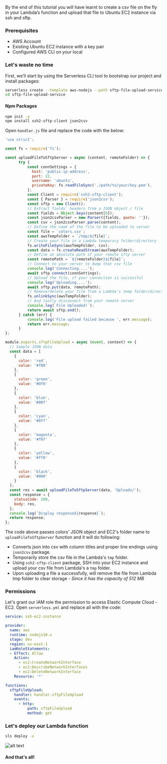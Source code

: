 By the end of this tutorial you will have learnt to create a csv file on the fly in your Lambda’s function and upload that file to Ubuntu EC2 instance via ssh and sftp.

### Prerequisites

* AWS Account
* Existing Ubuntu EC2 instance with a key pair
* Configured AWS CLI on your local

### Let's waste no time

First, we’ll start by using the Serverless CLI tool to bootstrap our project and install packages:

```bash
serverless create --template aws-nodejs --path sftp-file-upload-service --name sftp-file-upload
cd sftp-file-upload-service
```

#### Npm Packages

```bash
npm init -y
npm install ssh2-sftp-client json2csv
```

Open `handler.js` file and replace the code with the below:

```javascript
'use strict';

const fs = require('fs');

const uploadFileToSftpServer = async (content, remoteFolder) => {
      try {
          const connSettings = {
            host: 'public-ip-address',
            port: 22,
            username: 'ubuntu',
            privateKey: fs.readFileSync('./path/to/your/key.pem'),
          };
          const Client = require('ssh2-sftp-client');
          const { Parser } = require('json2csv');
          const sftp = new Client();
          // Extract fields' headers from a JSON object / file
          const fields = Object.keys(content[0]);
          const json2csvParser = new Parser({fields, quote: ''});
          const csv = json2csvParser.parse(content);
          // Define the name of the file to be uploaded to server
          const file = `colors.csv`;
          const awsTempFolder = `/tmp/${file}`;
          // Create your file in a Lambda temporary folder/directory 
          fs.writeFileSync(awsTempFolder, csv);
          const data = fs.createReadStream(awsTempFolder);
          // Define an absolute path of your remote sftp server
          const remotePath = `${remoteFolder}${file}`;
          // Connect to your server to dump that csv file 
          console.log('Connecting....');
          await sftp.connect(connSettings);
          // Upload the file, if your connection is successful
          console.log('Uploading....');
          await sftp.put(data, remotePath);
          // Remove/delete your file from a Lambda's temp folder/directory
          fs.unlinkSync(awsTempFolder);
          // And lastly disconnect from your remote server
          console.log(`File Uploaded!`);
          return await sftp.end();
      } catch (err) {
          console.log('File upload failed because ', err.message);
          return err.message;
      }
};

module.exports.sftpFileUpload = async (event, context) => {
  // Sample JSON data
  const data = [
    {
      color: 'red',
      value: '#f00'
    },
    {
      color: 'green',
      value: '#0f0'
    },
    {
      color: 'blue',
      value: '#00f'
    },
    {
      color: 'cyan',
      value: '#0ff'
    },
    {
      color: 'magenta',
      value: '#f0f'
    },
    {
      color: 'yellow',
      value: '#ff0'
    },
    {
      color: 'black',
      value: '#000'
    }
  ];
  const res = await uploadFileToSftpServer(data, 'Uploads/');
  const response = {
    statusCode: 200,
    body: res,
  };
  console.log(`Display response${response}`);
  return response;
};
```
The code above passes colors' JSON object and EC2's folder name to `uploadFileToSftpServer` function and it will do following:

* Converts json into csv with column titles and proper line endings using `json2csv` package.
* Temporarily store the csv file in the Lambda's `tmp` folder.
* Using `ssh2-sftp-client` package, SSH into your EC2 instance and upload your csv file from Lambda's a `tmp` folder.
* Upon uploading a file a successfully, will remove the file from Lambda tmp folder to clear storage - _Since it has the capacity of 512 MB_

### Permissions

Let's grant our IAM role the permission to access Elastic Compute Cloud - EC2. Open `serverless.yml` and replace all with the code:

```yaml
service: ssh-ec2-instance

provider:
  name: aws
  runtime: nodejs10.x
  stage: dev
  region: us-east-1
  iamRoleStatements:
  - Effect: Allow
    Action:
      - ec2:CreateNetworkInterface
      - ec2:DescribeNetworkInterfaces
      - ec2:DeleteNetworkInterface
    Resource: '*'

functions:
  sftpFileUpload:
    handler: handler.sftpFileUpload
    events:
      - http:
          path: sftpFileUpload
          method: get
```
### Let's deploy our Lambda function

```bash
sls deploy -v
```

![alt text](https://nextjs-portfolio.s3.amazonaws.com/SSH-into-EC2-instance-from-AWS-Lambda.png "Deploy AWS Lambda")

#### And that's all!

